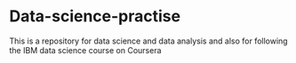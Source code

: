 # Data-science-practise
This is a repository for data science and data analysis and also for following the IBM data science course on Coursera
